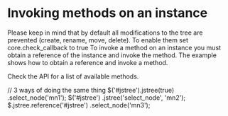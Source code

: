 # Invoking methods on an instance

Please keep in mind that by default all modifications to the tree are prevented (create, rename, move, delete). To enable them set core.check_callback to true
To invoke a method on an instance you must obtain a reference of the instance and invoke the method. The example shows how to obtain a reference and invoke a method.

Check the API for a list of available methods.


// 3 ways of doing the same thing
$('#jstree').jstree(true)
  .select_node('mn1');
$('#jstree')
  .jstree('select_node', 'mn2');
$.jstree.reference('#jstree')
  .select_node('mn3');
				